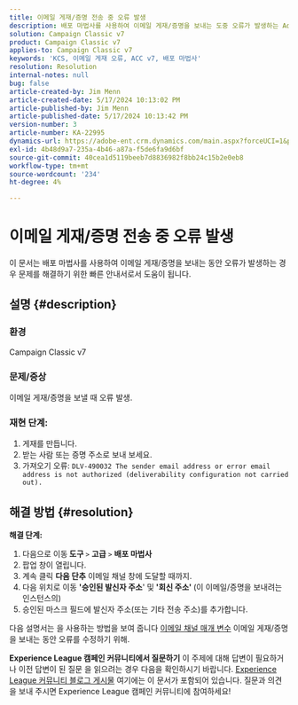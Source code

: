 ```yaml
---
title: 이메일 게재/증명 전송 중 오류 발생
description: 배포 마법사를 사용하여 이메일 게재/증명을 보내는 도중 오류가 발생하는 Adobe Campaign Classic 문제를 해결하는 방법을 알아봅니다.
solution: Campaign Classic v7
product: Campaign Classic v7
applies-to: Campaign Classic v7
keywords: 'KCS, 이메일 게재 오류, ACC v7, 배포 마법사'
resolution: Resolution
internal-notes: null
bug: false
article-created-by: Jim Menn
article-created-date: 5/17/2024 10:13:02 PM
article-published-by: Jim Menn
article-published-date: 5/17/2024 10:13:42 PM
version-number: 3
article-number: KA-22995
dynamics-url: https://adobe-ent.crm.dynamics.com/main.aspx?forceUCI=1&pagetype=entityrecord&etn=knowledgearticle&id=b437469d-9a14-ef11-9f8a-6045bd006268
exl-id: 4b48d9a7-235a-4b46-a87a-f5de6fa9d6bf
source-git-commit: 40cea1d5119beeb7d8836982f8bb24c15b2e0eb8
workflow-type: tm+mt
source-wordcount: '234'
ht-degree: 4%

---
```


# 이메일 게재/증명 전송 중 오류 발생


이 문서는 배포 마법사를 사용하여 이메일 게재/증명을 보내는 동안 오류가 발생하는 경우 문제를 해결하기 위한 빠른 안내서로서 도움이 됩니다.

## 설명 {#description}


### <b>환경</b>

Campaign Classic v7



### <b>문제/증상</b>

이메일 게재/증명을 보낼 때 오류 발생.

### <b>재현 단계:</b>

1. 게재를 만듭니다.
2. 받는 사람 또는 증명 주소로 보내 보세요.
3. 가져오기 오류: `DLV-490032 The sender email address or error email address is not authorized (deliverability configuration not carried out).`



## 해결 방법 {#resolution}

<b>해결 단계:</b>
1. 다음으로 이동<b> 도구 </b>`>`  <b>고급</b> `>`  <b>배포 마법사</b>
2. 팝업 창이 열립니다.
3. 계속 클릭 <b>다음 단추</b> 이메일 채널 창에 도달할 때까지.
4. 다음 위치로 이동 <b>&#39;승인된 발신자 주소</b>&#39; 및<b> &#39;회신 주소&#39; </b>(이 이메일/증명을 보내려는 인스턴스의)
5. 승인된 마스크 필드에 발신자 주소(또는 기타 전송 주소)를 추가합니다.




다음 설명서는 을 사용하는 방법을 보여 줍니다 [이메일 채널 매개 변수](https://experienceleague.adobe.com/docs/campaign-classic/using/installing-campaign-classic/initial-configuration/deploying-an-instance.html#email-channel-parameters) 이메일 게재/증명을 보내는 동안 오류를 수정하기 위해.


<b>Experience League 캠페인 커뮤니티에서 질문하기</b>
이 주제에 대해 답변이 필요하거나 이전 답변이 된 질문 을 읽으려는 경우 다음을 확인하시기 바랍니다. [Experience League 커뮤니티 블로그 게시물](https://experienceleaguecommunities.adobe.com/t5/adobe-campaign-classic-blogs/introducing-top-kcs-articles-curated-for-your-troubleshooting/bc-p/672426#M132 "링크 따라가기") 여기에는 이 문서가 포함되어 있습니다. 질문과 의견을 보내 주시면 Experience League 캠페인 커뮤니티에 참여하세요!
